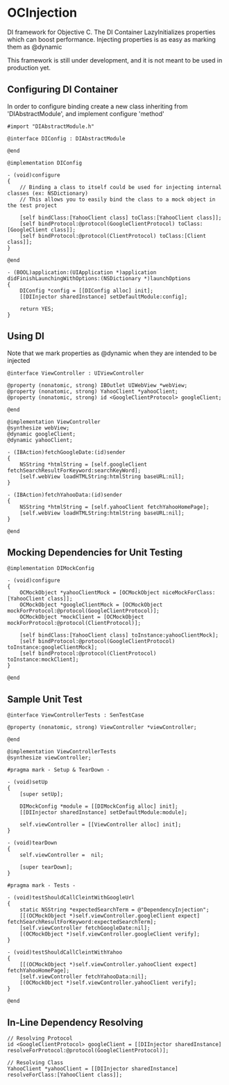 OCInjection
==========

DI framework for Objective C.
The DI Container LazyInitializes properties which can boost performance.
Injecting properties is as easy as marking them as @dynamic

This framework is still under development, and it is not meant to be used in production yet.

Configuring DI Container
----------
In order to configure binding create a new class inheriting from 'DIAbstractModule', and implement configure 'method'
```
#import "DIAbstractModule.h"

@interface DIConfig : DIAbstractModule

@end
```
```
@implementation DIConfig

- (void)configure
{
	// Binding a class to itself could be used for injecting internal classes (ex: NSDictionary)
	// This allows you to easily bind the class to a mock object in the test project
        
	[self bindClass:[YahooClient class] toClass:[YahooClient class]];
	[self bindProtocol:@protocol(GoogleClientProtocol) toClass:[GoogleClient class]];
	[self bindProtocol:@protocol(ClientProtocol) toClass:[Client class]];
}

@end
```
```
- (BOOL)application:(UIApplication *)application didFinishLaunchingWithOptions:(NSDictionary *)launchOptions
{
	DIConfig *config = [[DIConfig alloc] init];
	[[DIInjector sharedInstance] setDefaultModule:config];
	
    return YES;
}
```
Using DI
----------
Note that we mark properties as @dynamic when they are intended to be injected
```
@interface ViewController : UIViewController

@property (nonatomic, strong) IBOutlet UIWebView *webView;
@property (nonatomic, strong) YahooClient *yahooClient;
@property (nonatomic, strong) id <GoogleClientProtocol> googleClient;

@end
```
```
@implementation ViewController
@synthesize webView;
@dynamic googleClient;
@dynamic yahooClient;

- (IBAction)fetchGoogleDate:(id)sender
{
	NSString *htmlString = [self.googleClient fetchSearchResultForKeyword:searchKeyWord];
	[self.webView loadHTMLString:htmlString baseURL:nil];
}

- (IBAction)fetchYahooData:(id)sender
{
	NSString *htmlString = [self.yahooClient fetchYahooHomePage];
	[self.webView loadHTMLString:htmlString baseURL:nil];
}

@end
```

Mocking Dependencies for Unit Testing
----------
```
@implementation DIMockConfig

- (void)configure
{
	OCMockObject *yahooClientMock = [OCMockObject niceMockForClass:[YahooClient class]];
	OCMockObject *googleClientMock = [OCMockObject mockForProtocol:@protocol(GoogleClientProtocol)];
	OCMockObject *mockClient = [OCMockObject mockForProtocol:@protocol(ClientProtocol)];
	
	[self bindClass:[YahooClient class] toInstance:yahooClientMock];
	[self bindProtocol:@protocol(GoogleClientProtocol) toInstance:googleClientMock];
	[self bindProtocol:@protocol(ClientProtocol) toInstance:mockClient];
}

@end
```
Sample Unit Test
----------
```
@interface ViewControllerTests : SenTestCase

@property (nonatomic, strong) ViewController *viewController;

@end
```
```
@implementation ViewControllerTests
@synthesize viewController;

#pragma mark - Setup & TearDown -

- (void)setUp
{
    [super setUp];
    
	DIMockConfig *module = [[DIMockConfig alloc] init];
	[[DIInjector sharedInstance] setDefaultModule:module];
	
    self.viewController = [[ViewController alloc] init];
}

- (void)tearDown
{
    self.viewController =  nil;
    
    [super tearDown];
}

#pragma mark - Tests -

- (void)testShouldCallCleintWithGoogleUrl
{
	static NSString *expectedSearchTerm = @"DependencyInjection";
	[[(OCMockObject *)self.viewController.googleClient expect] fetchSearchResultForKeyword:expectedSearchTerm];
	[self.viewController fetchGoogleDate:nil];
	[(OCMockObject *)self.viewController.googleClient verify];
}

- (void)testShouldCallCleintWithYahoo
{
	[[(OCMockObject *)self.viewController.yahooClient expect] fetchYahooHomePage];
	[self.viewController fetchYahooData:nil];
	[(OCMockObject *)self.viewController.yahooClient verify];
}

@end
```
In-Line Dependency Resolving
----------
```
// Resolving Protocol
id <GoogleClientProtocol> googleClient = [[DIInjector sharedInstance] resolveForProtocol:@protocol(GoogleClientProtocol)];

// Resolving Class
YahooClient *yahooClient = [[DIInjector sharedInstance] resolveForClass:[YahooClient class]];
```
